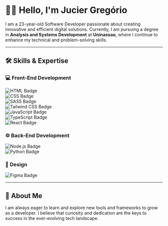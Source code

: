 # 👋🏼 Hello, I'm Jucier Gregório  

I am a 23-year-old Software Developer passionate about creating innovative and efficient digital solutions. Currently, I am pursuing a degree in **Analysis and Systems Development** at **Uninassau**, where I continue to enhance my technical and problem-solving skills.  

---

## 🛠️ Skills & Expertise  

### 💻 **Front-End Development**  
![HTML Badge](https://img.shields.io/badge/-HTML-orange?logo=html5&logoColor=white&style=flat-square)  
![CSS Badge](https://img.shields.io/badge/-CSS-blue?logo=css3&logoColor=white&style=flat-square)  
![SASS Badge](https://img.shields.io/badge/-SASS-pink?logo=sass&logoColor=white&style=flat-square)  
![Tailwind CSS Badge](https://img.shields.io/badge/-Tailwind_CSS-teal?logo=tailwindcss&logoColor=white&style=flat-square)  
![JavaScript Badge](https://img.shields.io/badge/-JavaScript-yellow?logo=javascript&logoColor=white&style=flat-square)  
![TypeScript Badge](https://img.shields.io/badge/-TypeScript-blue?logo=typescript&logoColor=white&style=flat-square)  
![React Badge](https://img.shields.io/badge/-React-blue?logo=react&logoColor=white&style=flat-square)  

### ⚙️ **Back-End Development**  
![Node.js Badge](https://img.shields.io/badge/-Node.js-green?logo=node.js&logoColor=white&style=flat-square)  
![Python Badge](https://img.shields.io/badge/-Python-blue?logo=python&logoColor=white&style=flat-square)  

### 🎨 **Design**  
![Figma Badge](https://img.shields.io/badge/-Figma-purple?logo=figma&logoColor=white&style=flat-square)  

---

## 🚀 About Me  
I am always eager to learn and explore new tools and frameworks to grow as a developer. I believe that curiosity and dedication are the keys to success in the ever-evolving tech landscape.  
